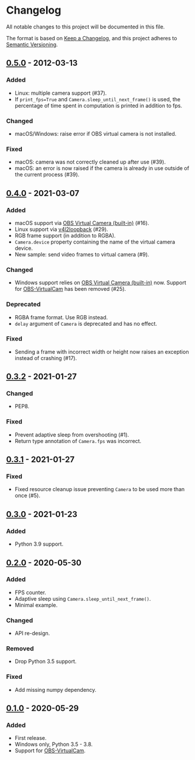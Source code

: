 # Changelog
All notable changes to this project will be documented in this file.

The format is based on [Keep a Changelog](https://keepachangelog.com/en/1.0.0/),
and this project adheres to [Semantic Versioning](https://semver.org/spec/v2.0.0.html).

## [0.5.0] - 2012-03-13
### Added
- Linux: multiple camera support (#37).
- If `print_fps=True` and `Camera.sleep_until_next_frame()` is used, the percentage of time spent in computation is printed in addition to fps.

### Changed
- macOS/Windows: raise error if OBS virtual camera is not installed.

### Fixed
- macOS: camera was not correctly cleaned up after use (#39).
- macOS: an error is now raised if the camera is already in use outside of the current process (#39).

## [0.4.0] - 2021-03-07
### Added
- macOS support via [OBS Virtual Camera (built-in)](https://github.com/obsproject/obs-studio/releases/tag/26.0.0) (#16).
- Linux support via [v4l2loopback](https://github.com/umlaeute/v4l2loopback) (#29).
- RGB frame support (in addition to RGBA).
- `Camera.device` property containing the name of the virtual camera device.
- New sample: send video frames to virtual camera (#9).

### Changed
- Windows support relies on [OBS Virtual Camera (built-in)](https://github.com/obsproject/obs-studio/releases/tag/26.1.0) now. Support for [OBS-VirtualCam](https://github.com/CatxFish/obs-virtual-cam) has been removed (#25).

### Deprecated
- RGBA frame format. Use RGB instead.
- `delay` argument of `Camera` is deprecated and has no effect.

### Fixed
- Sending a frame with incorrect width or height now raises an exception instead of crashing (#17).

## [0.3.2] - 2021-01-27
### Changed
- PEP8.

### Fixed
- Prevent adaptive sleep from overshooting (#1).
- Return type annotation of `Camera.fps` was incorrect.

## [0.3.1] - 2021-01-27
### Fixed
- Fixed resource cleanup issue preventing `Camera` to be used more than once (#5).

## [0.3.0] - 2021-01-23
### Added
- Python 3.9 support.

## [0.2.0] - 2020-05-30
### Added
- FPS counter.
- Adaptive sleep using `Camera.sleep_until_next_frame()`.
- Minimal example.

### Changed
- API re-design.

### Removed
- Drop Python 3.5 support.

### Fixed
- Add missing numpy dependency.

## [0.1.0] - 2020-05-29
### Added
- First release.
- Windows only, Python 3.5 - 3.8.
- Support for [OBS-VirtualCam](https://github.com/CatxFish/obs-virtual-cam).


[0.5.0]: https://github.com/letmaik/pyvirtualcam/compare/v0.4.0...v0.5.0
[0.4.0]: https://github.com/letmaik/pyvirtualcam/compare/v0.3.2...v0.4.0
[0.3.2]: https://github.com/letmaik/pyvirtualcam/compare/v0.3.1...v0.3.2
[0.3.1]: https://github.com/letmaik/pyvirtualcam/compare/v0.3.0...v0.3.1
[0.3.0]: https://github.com/letmaik/pyvirtualcam/compare/v0.2.0...v0.3.0
[0.2.0]: https://github.com/letmaik/pyvirtualcam/compare/v0.1.0...v0.2.0
[0.1.0]: https://github.com/letmaik/pyvirtualcam/releases/tag/v0.1.0
